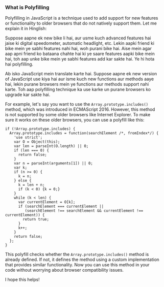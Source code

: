 ### What is Polyfilling

Polyfilling in JavaScript is a technique used to add support for new features or functionality to older browsers that do not natively support them. Let me explain it in Hinglish:

Suppose aapne ek new bike li hai, aur usme kuch advanced features hai jaise ki digital speedometer, automatic headlight, etc. Lekin aapki friend ki bike mein ye sabhi features nahi hai, woh purani bike hai. Aise mein agar aap apni friend ko bataana chahte hai ki ye saare features aapki bike mein hai, toh aap unke bike mein ye sabhi features add kar sakte hai. Ye hi hota hai polyfilling.

Ab isko JavaScript mein translate karte hai. Suppose aapne ek new version of JavaScript use kiya hai aur isme kuch new functions aur methods aaye hai, lekin purane browsers mein ye functions aur methods support nahi karte. Toh aap polyfilling technique ka use karke un purane browsers ko upgrade kar sakte hai.

For example, let's say you want to use the `Array.prototype.includes()` method, which was introduced in ECMAScript 2016. However, this method is not supported by some older browsers like Internet Explorer. To make sure it works on these older browsers, you can use a polyfill like this:

```
if (!Array.prototype.includes) {
  Array.prototype.includes = function(searchElement /*, fromIndex*/) {
    'use strict';
    var O = Object(this);
    var len = parseInt(O.length) || 0;
    if (len === 0) {
      return false;
    }
    var n = parseInt(arguments[1]) || 0;
    var k;
    if (n >= 0) {
      k = n;
    } else {
      k = len + n;
      if (k < 0) {k = 0;}
    }
    while (k < len) {
      var currentElement = O[k];
      if (searchElement === currentElement ||
         (searchElement !== searchElement && currentElement !== currentElement)) {
        return true;
      }
      k++;
    }
    return false;
  };
}
```

This polyfill checks whether the `Array.prototype.includes()` method is already defined. If not, it defines the method using a custom implementation that provides similar functionality. Now you can use this method in your code without worrying about browser compatibility issues.

I hope this helps!
